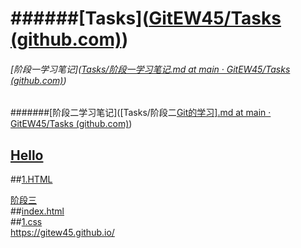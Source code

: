 # ######[Tasks]([GitEW45/Tasks (github.com)](https://github.com/GitEW45/Tasks))

###### [阶段一学习笔记]([Tasks/阶段一学习笔记.md at main · GitEW45/Tasks (github.com)](https://github.com/GitEW45/Tasks/blob/main/阶段一学习笔记.md))

#######[阶段二学习笔记]([Tasks/阶段二[Git的学习\].md at main · GitEW45/Tasks (github.com)](https://github.com/GitEW45/Tasks/blob/main/阶段二[Git的学习].md))

## [Hello](https://github.com/GitEW45/Tasks/blob/master/Hello.md)
##[1.HTML](https://github.com/GitEW45/Tasks/blob/main/1.html)

[阶段三](https://github.com/GitEW45/Tasks/blob/main/%E9%98%B6%E6%AE%B5%E4%B8%89.md)  
##[index.html](https://github.com/GitEW45/Tasks/blob/main/index.html)  
##[1.css](https://github.com/GitEW45/Tasks/blob/main/1.css)  
https://gitew45.github.io/

